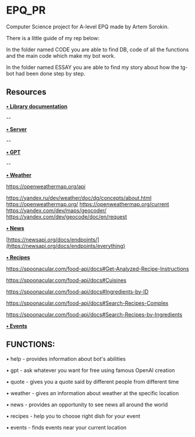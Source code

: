 # EPQ_PR

Computer Science project for A-level EPQ made by Artem Sorokin.


There is a little guide of my rep below:

In the folder named CODE you are able to find DB, code of all the functions and the main code which make my bot work.

In the folder named ESSAY you are able to find my story about how the tg-bot had been done step by step.

## Resources

**[• Library documentation](https://docs.python-telegram-bot.org/en/v20.6/)**

--


**[• Server](https://glitch.com/)**

--

**[• GPT](https://platform.openai.com/docs/guides/gpt)**

--

**[• Weather](https://openweathermap.org/api)**

https://openweathermap.org/api

https://yandex.ru/dev/weather/doc/dg/concepts/about.html
https://openweathermap.org/
https://openweathermap.org/current
https://yandex.com/dev/maps/geocoder/
https://yandex.com/dev/geocode/doc/en/request


**[• News](https://newsapi.org)**


[https://newsapi.org/docs/endpoints/](https://newsapi.org/docs/endpoints/everything)



**[• Recipes](https://spoonacular.com/food-api)**

https://spoonacular.com/food-api/docs#Get-Analyzed-Recipe-Instructions

https://spoonacular.com/food-api/docs#Cuisines

https://spoonacular.com/food-api/docs#Ingredients-by-ID

https://spoonacular.com/food-api/docs#Search-Recipes-Complex

https://spoonacular.com/food-api/docs#Search-Recipes-by-Ingredients


**[• Events](https://serpapi.com/google-events-api)**


## FUNCTIONS:


• help - provides information about bot's abilities

• gpt - ask whatever you want for free using famous OpenAI creation

• quote - gives you a quote said by different people from different time

• weather - gives an information about weather at the specific location

• news - provides an opportunity to see news all around the world

• recipes - help you to choose right dish for your event

• events - finds events near your current location